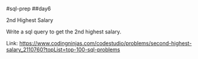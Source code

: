 #sql-prep
##day6

2nd Highest Salary

Write a sql query to get the 2nd highest salary.

Link:
https://www.codingninjas.com/codestudio/problems/second-highest-salary_2110760?topList=top-100-sql-problems
